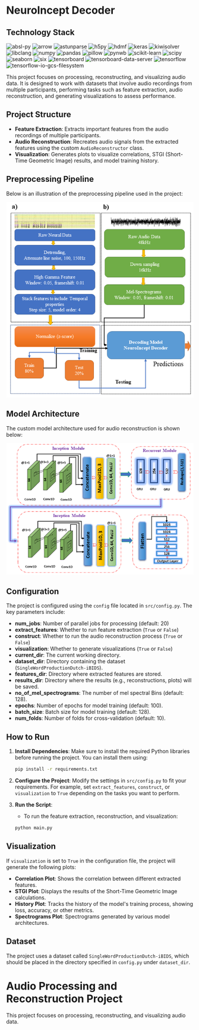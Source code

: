 # NeuroIncept Decoder

## Technology Stack

![absl-py](https://img.shields.io/badge/absl--py-2.1.0-blue.svg)
![arrow](https://img.shields.io/badge/arrow-1.3.0-lightgrey.svg)
![astunparse](https://img.shields.io/badge/astunparse-1.6.3-lightgrey.svg)
![h5py](https://img.shields.io/badge/h5py-3.11.0-lightgrey.svg)
![hdmf](https://img.shields.io/badge/hdmf-3.14.4-lightgrey.svg)
![keras](https://img.shields.io/badge/keras-3.5.0-lightgrey.svg)
![kiwisolver](https://img.shields.io/badge/kiwisolver-1.4.7-lightgrey.svg)
![libclang](https://img.shields.io/badge/libclang-18.1.1-lightgrey.svg)
![numpy](https://img.shields.io/badge/numpy-1.26.4-lightgrey.svg)
![pandas](https://img.shields.io/badge/pandas-2.2.2-lightgrey.svg)
![pillow](https://img.shields.io/badge/pillow-10.4.0-lightgrey.svg)
![pynwb](https://img.shields.io/badge/pynwb-2.8.2-lightgrey.svg)
![scikit-learn](https://img.shields.io/badge/scikit--learn-1.5.1-lightgrey.svg)
![scipy](https://img.shields.io/badge/scipy-1.14.1-lightgrey.svg)
![seaborn](https://img.shields.io/badge/seaborn-0.13.2-lightgrey.svg)
![six](https://img.shields.io/badge/six-1.16.0-lightgrey.svg)
![tensorboard](https://img.shields.io/badge/tensorboard-2.17.1-lightgrey.svg)
![tensorboard-data-server](https://img.shields.io/badge/tensorboard--data--server-0.7.2-lightgrey.svg)
![tensorflow](https://img.shields.io/badge/tensorflow-2.17.0-lightgrey.svg)
![tensorflow-io-gcs-filesystem](https://img.shields.io/badge/tensorflow--io--gcs--filesystem-0.37.1-lightgrey.svg)


This project focuses on processing, reconstructing, and visualizing audio data. It is designed to work with datasets that involve audio recordings from multiple participants, performing tasks such as feature extraction, audio reconstruction, and generating visualizations to assess performance.

## Project Structure

- **Feature Extraction**: Extracts important features from the audio recordings of multiple participants.
- **Audio Reconstruction**: Recreates audio signals from the extracted features using the custom `AudioReconstructor` class.
- **Visualization**: Generates plots to visualize correlations, STGI (Short-Time Geometric Image) results, and model training history.

## Preprocessing Pipeline

Below is an illustration of the preprocessing pipeline used in the project:

![Preprocessing Pipeline](Images/dataprocessing.PNG)

## Model Architecture

The custom model architecture used for audio reconstruction is shown below:

![Model Architecture](Images/model.png)

## Configuration

The project is configured using the `config` file located in `src/config.py`. The key parameters include:

- **num_jobs**: Number of parallel jobs for processing (default: 20)
- **extract_features**: Whether to run feature extraction (`True` or `False`)
- **construct**: Whether to run the audio reconstruction process (`True` or `False`)
- **visualization**: Whether to generate visualizations (`True` or `False`)
- **current_dir**: The current working directory.
- **dataset_dir**: Directory containing the dataset (`SingleWordProductionDutch-iBIDS`).
- **features_dir**: Directory where extracted features are stored.
- **results_dir**: Directory where the results (e.g., reconstructions, plots) will be saved.
- **no_of_mel_spectrograms**: The number of mel spectral Bins (default: 128).
- **epochs**: Number of epochs for model training (default: 100).
- **batch_size**: Batch size for model training (default: 128).
- **num_folds**: Number of folds for cross-validation (default: 10).

## How to Run

1. **Install Dependencies**: Make sure to install the required Python libraries before running the project. You can install them using:
    ```bash
    pip install -r requirements.txt
    ```

2. **Configure the Project**: Modify the settings in `src/config.py` to fit your requirements. For example, set `extract_features`, `construct`, or `visualization` to `True` depending on the tasks you want to perform.

3. **Run the Script**:
    - To run the feature extraction, reconstruction, and visualization:
    ```bash
    python main.py
    ```

## Visualization

If `visualization` is set to `True` in the configuration file, the project will generate the following plots:

- **Correlation Plot**: Shows the correlation between different extracted features.
- **STGI Plot**: Displays the results of the Short-Time Geometric Image calculations.
- **History Plot**: Tracks the history of the model's training process, showing loss, accuracy, or other metrics.
- **Spectrograms Plot**: Spectrograms generated by various model architectures.

## Dataset

The project uses a dataset called `SingleWordProductionDutch-iBIDS`, which should be placed in the directory specified in `config.py` under `dataset_dir`.

# Audio Processing and Reconstruction Project

This project focuses on processing, reconstructing, and visualizing audio data.




